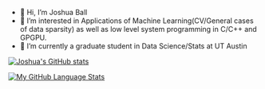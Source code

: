 - 👋 Hi, I’m Joshua Ball
- 👀 I’m interested in Applications of Machine Learning(CV/General cases of data sparsity) as well as low level system programming in C/C++ and GPGPU.
- 🌱 I’m currently a graduate student in Data Science/Stats at UT Austin

[![Joshua's GitHub stats](https://github-readme-stats.vercel.app/api?username=Jball1)](https://github.com/anuraghazra/github-readme-stats)

[![My GitHub Language Stats](https://github-readme-stats.vercel.app/api/top-langs/?username=JBall1&langs_count=5&theme=tokyonight)]()

<!---
JBall1/JBall1 is a ✨ special ✨ repository because its `README.md` (this file) appears on your GitHub profile.
You can click the Preview link to take a look at your changes.
--->
